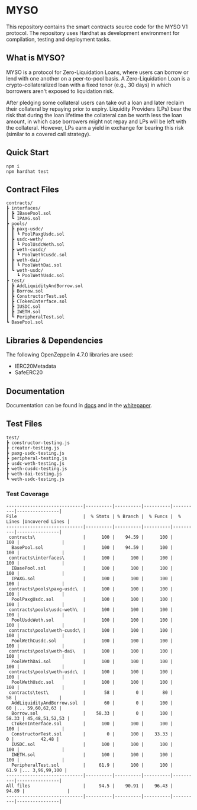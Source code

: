 # MYSO
This repository contains the smart contracts source code for the MYSO V1 protocol. The repository uses Hardhat as development environment for compilation, testing and deployment tasks.

## What is MYSO?
MYSO is a protocol for Zero-Liquidation Loans, where users can borrow or lend with one another on a peer-to-pool basis. A Zero-Liquidation Loan is a crypto-collateralized loan with a fixed tenor (e.g., 30 days) in which borrowers aren't exposed to liquidation risk. 

After pledging some collateral users can take out a loan and later reclaim their collateral by repaying prior to expiry. Liquidity Providers (LPs) bear the risk that during the loan lifetime the collateral can be worth less the loan amount, in which case borrowers might not repay and LPs will be left with the collateral. However, LPs earn a yield in exchange for bearing this risk (similar to a covered call strategy).

## Quick Start
```
npm i
npm hardhat test
```

## Contract Files
```
contracts/
┣ interfaces/
┃ ┣ IBasePool.sol
┃ ┗ IPAXG.sol
┣ pools/
┃ ┣ paxg-usdc/
┃ ┃ ┗ PoolPaxgUsdc.sol
┃ ┣ usdc-weth/
┃ ┃ ┗ PoolUsdcWeth.sol
┃ ┣ weth-cusdc/
┃ ┃ ┗ PoolWethCusdc.sol
┃ ┣ weth-dai/
┃ ┃ ┗ PoolWethDai.sol
┃ ┗ weth-usdc/
┃   ┗ PoolWethUsdc.sol
┣ test/
┃ ┣ AddLiquidityAndBorrow.sol
┃ ┣ Borrow.sol
┃ ┣ ConstructorTest.sol
┃ ┣ CTokenInterface.sol
┃ ┣ IUSDC.sol
┃ ┣ IWETH.sol
┃ ┗ PeripheralTest.sol
┗ BasePool.sol
```

## Libraries & Dependencies

The following OpenZeppelin 4.7.0 libraries are used:
* IERC20Metadata
* SafeERC20

## Documentation
Documentation can be found in [docs](/docs) and in the [whitepaper](https://figshare.com/articles/preprint/MYSO_v1_Core_A_Trust-Minimized_Protocol_for_Zero-Liquidation_Loans/21581328).

## Test Files
```
test/
┣ constructor-testing.js
┣ creator-testing.js
┣ paxg-usdc-testing.js
┣ peripheral-testing.js
┣ usdc-weth-testing.js
┣ weth-cusdc-testing.js
┣ weth-dai-testing.js
┗ weth-usdc-testing.js
```

### Test Coverage

```
-----------------------------|----------|----------|----------|----------|----------------|
File                         |  % Stmts | % Branch |  % Funcs |  % Lines |Uncovered Lines |
-----------------------------|----------|----------|----------|----------|----------------|
 contracts\                  |      100 |    94.59 |      100 |      100 |                |
  BasePool.sol               |      100 |    94.59 |      100 |      100 |                |
 contracts\interfaces\       |      100 |      100 |      100 |      100 |                |
  IBasePool.sol              |      100 |      100 |      100 |      100 |                |
  IPAXG.sol                  |      100 |      100 |      100 |      100 |                |
 contracts\pools\paxg-usdc\  |      100 |      100 |      100 |      100 |                |
  PoolPaxgUsdc.sol           |      100 |      100 |      100 |      100 |                |
 contracts\pools\usdc-weth\  |      100 |      100 |      100 |      100 |                |
  PoolUsdcWeth.sol           |      100 |      100 |      100 |      100 |                |
 contracts\pools\weth-cusdc\ |      100 |      100 |      100 |      100 |                |
  PoolWethCusdc.sol          |      100 |      100 |      100 |      100 |                |
 contracts\pools\weth-dai\   |      100 |      100 |      100 |      100 |                |
  PoolWethDai.sol            |      100 |      100 |      100 |      100 |                |
 contracts\pools\weth-usdc\  |      100 |      100 |      100 |      100 |                |
  PoolWethUsdc.sol           |      100 |      100 |      100 |      100 |                |
 contracts\test\             |       58 |        0 |       80 |       58 |                |
  AddLiquidityAndBorrow.sol  |       60 |        0 |      100 |       60 |... 59,60,62,63 |
  Borrow.sol                 |    58.33 |        0 |      100 |    58.33 | 45,48,51,52,53 |
  CTokenInterface.sol        |      100 |      100 |      100 |      100 |                |
  ConstructorTest.sol        |        0 |      100 |    33.33 |        0 |          42,48 |
  IUSDC.sol                  |      100 |      100 |      100 |      100 |                |
  IWETH.sol                  |      100 |      100 |      100 |      100 |                |
  PeripheralTest.sol         |     61.9 |      100 |      100 |     61.9 |... 3,96,99,100 |
-----------------------------|----------|----------|----------|----------|----------------|
All files                    |     94.5 |    90.91 |    96.43 |    94.89 |                |
-----------------------------|----------|----------|----------|----------|----------------|
```
